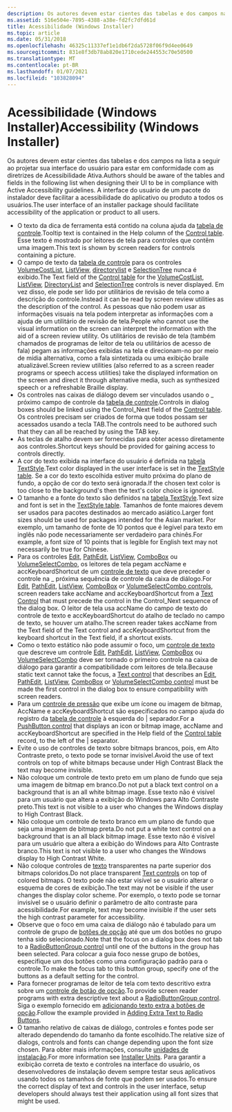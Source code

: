 ```yaml
---
description: Os autores devem estar cientes das tabelas e dos campos na lista a seguir ao projetar sua interface do usuário para estar em conformidade com as diretrizes de Acessibilidade Ativa.
ms.assetid: 516e504e-7895-4388-a38e-fd2fc7dfd61d
title: Acessibilidade (Windows Installer)
ms.topic: article
ms.date: 05/31/2018
ms.openlocfilehash: 46325c11337ef1e1db6f2da5728f06f9d4ee0649
ms.sourcegitcommit: 831e8f3db78ab820e1710cede244553c70e50500
ms.translationtype: MT
ms.contentlocale: pt-BR
ms.lasthandoff: 01/07/2021
ms.locfileid: "103828094"
---
```

# <a name="accessibility-windows-installer"></a><span data-ttu-id="daa8b-103">Acessibilidade (Windows Installer)</span><span class="sxs-lookup"><span data-stu-id="daa8b-103">Accessibility (Windows Installer)</span></span>

<span data-ttu-id="daa8b-104">Os autores devem estar cientes das tabelas e dos campos na lista a seguir ao projetar sua interface do usuário para estar em conformidade com as diretrizes de Acessibilidade Ativa.</span><span class="sxs-lookup"><span data-stu-id="daa8b-104">Authors should be aware of the tables and fields in the following list when designing their UI to be in compliance with Active Accessibility guidelines.</span></span> <span data-ttu-id="daa8b-105">A interface do usuário de um pacote do instalador deve facilitar a acessibilidade do aplicativo ou produto a todos os usuários.</span><span class="sxs-lookup"><span data-stu-id="daa8b-105">The user interface of an installer package should facilitate accessibility of the application or product to all users.</span></span>

-   <span data-ttu-id="daa8b-106">O texto da dica de ferramenta está contido na coluna ajuda da [tabela de controle](control-table.md).</span><span class="sxs-lookup"><span data-stu-id="daa8b-106">Tooltip text is contained in the Help column of the [Control table](control-table.md).</span></span> <span data-ttu-id="daa8b-107">Esse texto é mostrado por leitores de tela para controles que contêm uma imagem.</span><span class="sxs-lookup"><span data-stu-id="daa8b-107">This text is shown by screen readers for controls containing a picture.</span></span>
-   <span data-ttu-id="daa8b-108">O campo de texto da [tabela de controle](control-table.md) para os controles [VolumeCostList](volumecostlist-control.md), [ListView](listview-control.md), [directorylist](directorylist-control.md) e [SelectionTree](selectiontree-control.md) nunca é exibido.</span><span class="sxs-lookup"><span data-stu-id="daa8b-108">The Text field of the [Control table](control-table.md) for the [VolumeCostList](volumecostlist-control.md), [ListView](listview-control.md), [DirectoryList](directorylist-control.md) and [SelectionTree](selectiontree-control.md) controls is never displayed.</span></span> <span data-ttu-id="daa8b-109">Em vez disso, ele pode ser lido por utilitários de revisão de tela como a descrição do controle.</span><span class="sxs-lookup"><span data-stu-id="daa8b-109">Instead it can be read by screen review utilities as the description of the control.</span></span> <span data-ttu-id="daa8b-110">As pessoas que não podem usar as informações visuais na tela podem interpretar as informações com a ajuda de um utilitário de revisão de tela.</span><span class="sxs-lookup"><span data-stu-id="daa8b-110">People who cannot use the visual information on the screen can interpret the information with the aid of a screen review utility.</span></span> <span data-ttu-id="daa8b-111">Os utilitários de revisão de tela (também chamados de programas de leitor de tela ou utilitários de acesso de fala) pegam as informações exibidas na tela e direcionam-no por meio de mídia alternativa, como a fala sintetizada ou uma exibição braile atualizável.</span><span class="sxs-lookup"><span data-stu-id="daa8b-111">Screen review utilities (also referred to as a screen reader programs or speech access utilities) take the displayed information on the screen and direct it through alternative media, such as synthesized speech or a refreshable Braille display.</span></span>
-   <span data-ttu-id="daa8b-112">Os controles nas caixas de diálogo devem ser vinculados usando o \_ próximo campo de controle da [tabela de controle](control-table.md).</span><span class="sxs-lookup"><span data-stu-id="daa8b-112">Controls in dialog boxes should be linked using the Control\_Next field of the [Control table](control-table.md).</span></span> <span data-ttu-id="daa8b-113">Os controles precisam ser criados de forma que todos possam ser acessados usando a tecla TAB.</span><span class="sxs-lookup"><span data-stu-id="daa8b-113">The controls need to be authored such that they can all be reached by using the TAB key.</span></span>
-   <span data-ttu-id="daa8b-114">As teclas de atalho devem ser fornecidas para obter acesso diretamente aos controles.</span><span class="sxs-lookup"><span data-stu-id="daa8b-114">Shortcut keys should be provided for gaining access to controls directly.</span></span>
-   <span data-ttu-id="daa8b-115">A cor do texto exibida na interface do usuário é definida na [tabela TextStyle](textstyle-table.md).</span><span class="sxs-lookup"><span data-stu-id="daa8b-115">Text color displayed in the user interface is set in the [TextStyle table](textstyle-table.md).</span></span> <span data-ttu-id="daa8b-116">Se a cor do texto escolhida estiver muito próxima do plano de fundo, a opção de cor do texto será ignorada.</span><span class="sxs-lookup"><span data-stu-id="daa8b-116">If the chosen text color is too close to the background's then the text's color choice is ignored.</span></span>
-   <span data-ttu-id="daa8b-117">O tamanho e a fonte do texto são definidos na [tabela TextStyle](textstyle-table.md).</span><span class="sxs-lookup"><span data-stu-id="daa8b-117">Text size and font is set in the [TextStyle table](textstyle-table.md).</span></span> <span data-ttu-id="daa8b-118">Tamanhos de fonte maiores devem ser usados para pacotes destinados ao mercado asiático.</span><span class="sxs-lookup"><span data-stu-id="daa8b-118">Larger font sizes should be used for packages intended for the Asian market.</span></span> <span data-ttu-id="daa8b-119">Por exemplo, um tamanho de fonte de 10 pontos que é legível para texto em inglês não pode necessariamente ser verdadeiro para chinês.</span><span class="sxs-lookup"><span data-stu-id="daa8b-119">For example, a font size of 10 points that is legible for English text may not necessarily be true for Chinese.</span></span>
-   <span data-ttu-id="daa8b-120">Para os controles [Edit](edit-control.md), [PathEdit](pathedit-control.md), [ListView](listview-control.md), [ComboBox](combobox-control.md) ou [VolumeSelectCombo](volumeselectcombo-control.md), os leitores de tela pegam accName e accKeyboardShortcut de um [controle de texto](text-control.md) que deve preceder o controle na \_ próxima sequência de controle da caixa de diálogo.</span><span class="sxs-lookup"><span data-stu-id="daa8b-120">For [Edit](edit-control.md), [PathEdit](pathedit-control.md), [ListView](listview-control.md), [ComboBox](combobox-control.md) or [VolumeSelectCombo controls](volumeselectcombo-control.md), screen readers take accName and accKeyboardShortcut from a [Text Control](text-control.md) that must precede the control in the Control\_Next sequence of the dialog box.</span></span> <span data-ttu-id="daa8b-121">O leitor de tela usa accName do campo de texto do controle de texto e accKeyboardShortcut do atalho de teclado no campo de texto, se houver um atalho.</span><span class="sxs-lookup"><span data-stu-id="daa8b-121">The screen reader takes accName from the Text field of the Text control and accKeyboardShortcut from the keyboard shortcut in the Text field, if a shortcut exists.</span></span>
-   <span data-ttu-id="daa8b-122">Como o texto estático não pode assumir o foco, um [controle de texto](text-control.md) que descreve um controle [Edit](edit-control.md), [PathEdit](pathedit-control.md), [ListView](listview-control.md), [ComboBox](combobox-control.md) ou [VolumeSelectCombo](volumeselectcombo-control.md) deve ser tornado o primeiro controle na caixa de diálogo para garantir a compatibilidade com leitores de tela.</span><span class="sxs-lookup"><span data-stu-id="daa8b-122">Because static text cannot take the focus, a [Text control](text-control.md) that describes an [Edit](edit-control.md), [PathEdit](pathedit-control.md), [ListView](listview-control.md), [ComboBox](combobox-control.md) or [VolumeSelectCombo control](volumeselectcombo-control.md) must be made the first control in the dialog box to ensure compatibility with screen readers.</span></span>
-   <span data-ttu-id="daa8b-123">Para um [controle de pressão](pushbutton-control.md) que exibe um ícone ou imagem de bitmap, AccName e accKeyboardShortcut são especificados no campo ajuda do registro da [tabela de controle](control-table.md) à esquerda do \| separador.</span><span class="sxs-lookup"><span data-stu-id="daa8b-123">For a [PushButton control](pushbutton-control.md) that displays an icon or bitmap image, accName and accKeyboardShortcut are specified in the Help field of the [Control table](control-table.md) record, to the left of the \| separator.</span></span>
-   <span data-ttu-id="daa8b-124">Evite o uso de controles de texto sobre bitmaps brancos, pois, em Alto Contraste preto, o texto pode se tornar invisível.</span><span class="sxs-lookup"><span data-stu-id="daa8b-124">Avoid the use of text controls on top of white bitmaps because under High Contrast Black the text may become invisible.</span></span>
-   <span data-ttu-id="daa8b-125">Não coloque um controle de texto preto em um plano de fundo que seja uma imagem de bitmap em branco.</span><span class="sxs-lookup"><span data-stu-id="daa8b-125">Do not put a black text control on a background that is an all white bitmap image.</span></span> <span data-ttu-id="daa8b-126">Esse texto não é visível para um usuário que altera a exibição do Windows para Alto Contraste preto.</span><span class="sxs-lookup"><span data-stu-id="daa8b-126">This text is not visible to a user who changes the Windows display to High Contrast Black.</span></span>
-   <span data-ttu-id="daa8b-127">Não coloque um controle de texto branco em um plano de fundo que seja uma imagem de bitmap preta.</span><span class="sxs-lookup"><span data-stu-id="daa8b-127">Do not put a white text control on a background that is an all black bitmap image.</span></span> <span data-ttu-id="daa8b-128">Esse texto não é visível para um usuário que altera a exibição do Windows para Alto Contraste branco.</span><span class="sxs-lookup"><span data-stu-id="daa8b-128">This text is not visible to a user who changes the Windows display to High Contrast White.</span></span>
-   <span data-ttu-id="daa8b-129">Não coloque controles de [texto](text-control.md) transparentes na parte superior dos bitmaps coloridos.</span><span class="sxs-lookup"><span data-stu-id="daa8b-129">Do not place transparent [Text controls](text-control.md) on top of colored bitmaps.</span></span> <span data-ttu-id="daa8b-130">O texto pode não estar visível se o usuário alterar o esquema de cores de exibição.</span><span class="sxs-lookup"><span data-stu-id="daa8b-130">The text may not be visible if the user changes the display color scheme.</span></span> <span data-ttu-id="daa8b-131">Por exemplo, o texto pode se tornar invisível se o usuário definir o parâmetro de alto contraste para acessibilidade.</span><span class="sxs-lookup"><span data-stu-id="daa8b-131">For example, text may become invisible if the user sets the high contrast parameter for accessibility.</span></span>
-   <span data-ttu-id="daa8b-132">Observe que o foco em uma caixa de diálogo não é tabulado para um controle de grupo de [botões de opção](radiobuttongroup-control.md) até que um dos botões no grupo tenha sido selecionado.</span><span class="sxs-lookup"><span data-stu-id="daa8b-132">Note that the focus on a dialog box does not tab to a [RadioButtonGroup control](radiobuttongroup-control.md) until one of the buttons in the group has been selected.</span></span> <span data-ttu-id="daa8b-133">Para colocar a guia foco nesse grupo de botões, especifique um dos botões como uma configuração padrão para o controle.</span><span class="sxs-lookup"><span data-stu-id="daa8b-133">To make the focus tab to this button group, specify one of the buttons as a default setting for the control.</span></span>
-   <span data-ttu-id="daa8b-134">Para fornecer programas de leitor de tela com texto descritivo extra sobre um [controle de botão de opção](radiobuttongroup-control.md).</span><span class="sxs-lookup"><span data-stu-id="daa8b-134">To provide screen reader programs with extra descriptive text about a [RadioButtonGroup control](radiobuttongroup-control.md).</span></span> <span data-ttu-id="daa8b-135">Siga o exemplo fornecido em [adicionando texto extra a botões de opção](adding-extra-text-to-radio-buttons.md).</span><span class="sxs-lookup"><span data-stu-id="daa8b-135">Follow the example provided in [Adding Extra Text to Radio Buttons](adding-extra-text-to-radio-buttons.md).</span></span>
-   <span data-ttu-id="daa8b-136">O tamanho relativo de caixas de diálogo, controles e fontes pode ser alterado dependendo do tamanho da fonte escolhido.</span><span class="sxs-lookup"><span data-stu-id="daa8b-136">The relative size of dialogs, controls and fonts can change depending upon the font size chosen.</span></span> <span data-ttu-id="daa8b-137">Para obter mais informações, consulte [unidades de instalação](installer-units.md).</span><span class="sxs-lookup"><span data-stu-id="daa8b-137">For more information see [Installer Units](installer-units.md).</span></span> <span data-ttu-id="daa8b-138">Para garantir a exibição correta de texto e controles na interface do usuário, os desenvolvedores de instalação devem sempre testar seus aplicativos usando todos os tamanhos de fonte que podem ser usados.</span><span class="sxs-lookup"><span data-stu-id="daa8b-138">To ensure the correct display of text and controls in the user interface, setup developers should always test their application using all font sizes that might be used.</span></span>

 

 



